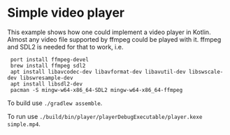 # Simple video player

This example shows how one could implement a video player in Kotlin.
Almost any video file supported by ffmpeg could be played with it.
ffmpeg and SDL2 is needed for that to work, i.e.

     port install ffmpeg-devel
     brew install ffmpeg sdl2
     apt install libavcodec-dev libavformat-dev libavutil-dev libswscale-dev libswresample-dev
     apt install libsdl2-dev
     pacman -S mingw-w64-x86_64-SDL2 mingw-w64-x86_64-ffmpeg

To build use `./gradlew assemble`.

To run use `./build/bin/player/playerDebugExecutable/player.kexe simple.mp4`.
